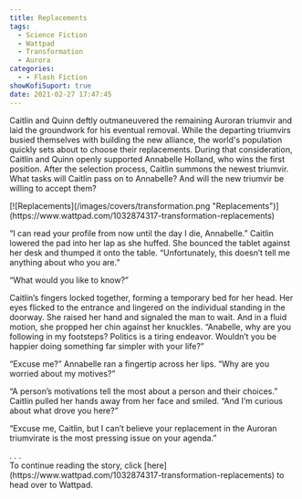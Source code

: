 ```yaml
---
title: Replacements
tags:
  - Science Fiction
  - Wattpad
  - Transformation
  - Aurora
categories:
  - - Flash Fiction
showKofiSuport: true
date: 2021-02-27 17:47:45
---
```


Caitlin and Quinn deftly outmaneuvered the remaining Auroran triumvir and laid the groundwork for his eventual removal. While the departing triumvirs busied themselves with building the new alliance, the world's population quickly sets about to choose their replacements. During that consideration, Caitlin and Quinn openly supported Annabelle Holland, who wins the first position. After the selection process, Caitlin summons the newest triumvir.<!-- more --> What tasks will Caitlin pass on to Annabelle? And will the new triumvir be willing to accept them?

<div class="center">[![Replacements](/images/covers/transformation.png "Replacements")](https://www.wattpad.com/1032874317-transformation-replacements)</div>

“I can read your profile from now until the day I die, Annabelle.” Caitlin lowered the pad into her lap as she huffed. She bounced the tablet against her desk and thumped it onto the table. “Unfortunately, this doesn’t tell me anything about who you are.”

“What would you like to know?”

Caitlin’s fingers locked together, forming a temporary bed for her head. Her eyes flicked to the entrance and lingered on the individual standing in the doorway. She raised her hand and signaled the man to wait. And in a fluid motion, she propped her chin against her knuckles. “Anabelle, why are you following in my footsteps? Politics is a tiring endeavor. Wouldn’t you be happier doing something far simpler with your life?”

“Excuse me?” Annabelle ran a fingertip across her lips. “Why are you worried about my motives?”

“A person’s motivations tell the most about a person and their choices.” Caitlin pulled her hands away from her face and smiled. “And I’m curious about what drove you here?”

“Excuse me, Caitlin, but I can’t believe your replacement in the Auroran triumvirate is the most pressing issue on your agenda.”

<div class="center story-ellipses">
.
.
.
</div><div>To continue reading the story, click [here](https://www.wattpad.com/1032874317-transformation-replacements) to head over to Wattpad.</div>